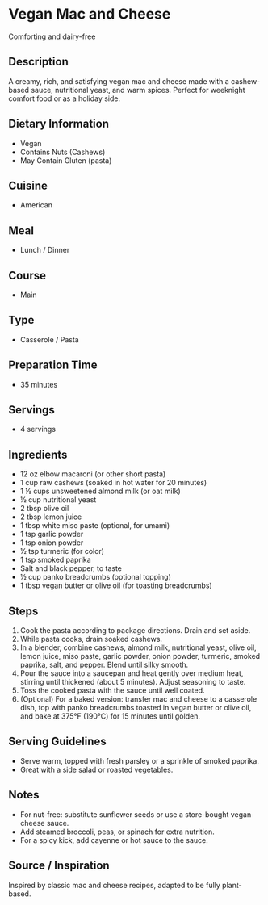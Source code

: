 # Vegan Mac and Cheese
Comforting and dairy-free

## Description
A creamy, rich, and satisfying vegan mac and cheese made with a cashew-based sauce, nutritional yeast, and warm spices. Perfect for weeknight comfort food or as a holiday side.

## Dietary Information
- Vegan
- Contains Nuts (Cashews)
- May Contain Gluten (pasta)

## Cuisine
- American

## Meal
- Lunch / Dinner

## Course
- Main

## Type
- Casserole / Pasta

## Preparation Time
- 35 minutes

## Servings
- 4 servings

## Ingredients
- 12 oz elbow macaroni (or other short pasta)
- 1 cup raw cashews (soaked in hot water for 20 minutes)
- 1 ½ cups unsweetened almond milk (or oat milk)
- ½ cup nutritional yeast
- 2 tbsp olive oil
- 2 tbsp lemon juice
- 1 tbsp white miso paste (optional, for umami)
- 1 tsp garlic powder
- 1 tsp onion powder
- ½ tsp turmeric (for color)
- 1 tsp smoked paprika
- Salt and black pepper, to taste
- ½ cup panko breadcrumbs (optional topping)
- 1 tbsp vegan butter or olive oil (for toasting breadcrumbs)

## Steps  
1. Cook the pasta according to package directions. Drain and set aside.  
2. While pasta cooks, drain soaked cashews.  
3. In a blender, combine cashews, almond milk, nutritional yeast, olive oil, lemon juice, miso paste, garlic powder, onion powder, turmeric, smoked paprika, salt, and pepper. Blend until silky smooth.  
4. Pour the sauce into a saucepan and heat gently over medium heat, stirring until thickened (about 5 minutes). Adjust seasoning to taste.  
5. Toss the cooked pasta with the sauce until well coated.  
6. (Optional) For a baked version: transfer mac and cheese to a casserole dish, top with panko breadcrumbs toasted in vegan butter or olive oil, and bake at 375°F (190°C) for 15 minutes until golden.  

## Serving Guidelines
- Serve warm, topped with fresh parsley or a sprinkle of smoked paprika.  
- Great with a side salad or roasted vegetables.  

## Notes  
- For nut-free: substitute sunflower seeds or use a store-bought vegan cheese sauce.  
- Add steamed broccoli, peas, or spinach for extra nutrition.  
- For a spicy kick, add cayenne or hot sauce to the sauce.  

## Source / Inspiration  
Inspired by classic mac and cheese recipes, adapted to be fully plant-based.
